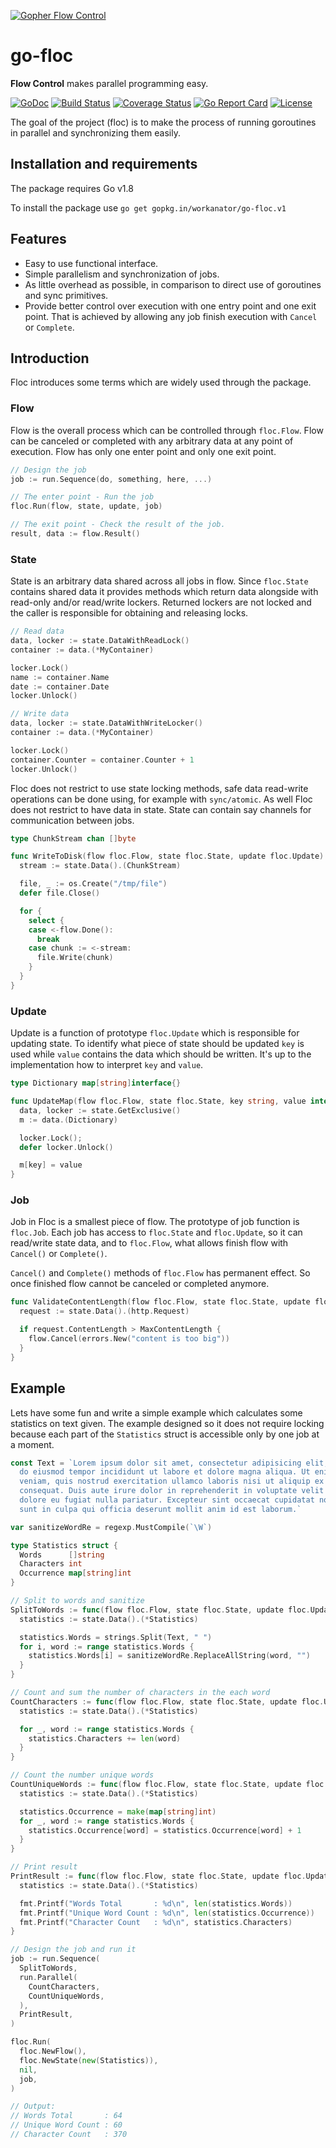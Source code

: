 [![Gopher Flow Control](https://s4.postimg.org/p61t5hs31/go-floc-logo.png)](https://postimg.org/image/uhgpq7e5l/)

# go-floc
**Flow Control** makes parallel programming easy.

[![GoDoc](https://godoc.org/gopkg.in/workanator/go-floc.v1?status.svg)](https://godoc.org/gopkg.in/workanator/go-floc.v1)
[![Build Status](https://travis-ci.org/workanator/go-floc.svg?branch=master)](https://travis-ci.org/workanator/go-floc)
[![Coverage Status](https://coveralls.io/repos/github/workanator/go-floc/badge.svg?branch=master)](https://coveralls.io/github/workanator/go-floc?branch=master)
[![Go Report Card](https://goreportcard.com/badge/github.com/workanator/go-floc)](https://goreportcard.com/report/github.com/workanator/go-floc)
[![License](https://img.shields.io/dub/l/vibe-d.svg)](https://github.com/workanator/go-floc/blob/master/LICENSE)

The goal of the project (floc) is to make the process of running goroutines in
parallel and synchronizing them easily.

## Installation and requirements

The package requires Go v1.8

To install the package use `go get gopkg.in/workanator/go-floc.v1`

## Features

- Easy to use functional interface.
- Simple parallelism and synchronization of jobs.
- As little overhead as possible, in comparison to direct use of goroutines
and sync primitives.
- Provide better control over execution with one entry point and one exit
point. That is achieved by allowing any job finish execution with `Cancel` or
`Complete`.

## Introduction

Floc introduces some terms which are widely used through the package.

### Flow

Flow is the overall process which can be controlled through `floc.Flow`. Flow
can be canceled or completed with any arbitrary data at any point of execution.
Flow has only one enter point and only one exit point.

```go
// Design the job
job := run.Sequence(do, something, here, ...)

// The enter point - Run the job
floc.Run(flow, state, update, job)

// The exit point - Check the result of the job.
result, data := flow.Result()
```

### State

State is an arbitrary data shared across all jobs in flow. Since `floc.State`
contains shared data it provides methods which return data alongside with
read-only and/or read/write lockers. Returned lockers are not locked and
the caller is responsible for obtaining and releasing locks.

```go
// Read data
data, locker := state.DataWithReadLock()
container := data.(*MyContainer)

locker.Lock()
name := container.Name
date := container.Date
locker.Unlock()

// Write data
data, locker := state.DataWithWriteLocker()
container := data.(*MyContainer)

locker.Lock()
container.Counter = container.Counter + 1
locker.Unlock()
```

Floc does not restrict to use state locking methods, safe data read-write
operations can be done using, for example with `sync/atomic`. As well Floc does
not restrict to have data in state. State can contain say channels for
communication between jobs.

```go
type ChunkStream chan []byte

func WriteToDisk(flow floc.Flow, state floc.State, update floc.Update) {
  stream := state.Data().(ChunkStream)

  file, _ := os.Create("/tmp/file")
  defer file.Close()

  for {
    select {
    case <-flow.Done():
      break
    case chunk := <-stream:
      file.Write(chunk)
    }
  }
}
```

### Update

Update is a function of prototype `floc.Update` which is responsible for
updating state. To identify what piece of state should be updated `key` is used
while `value` contains the data which should be written. It's up to the
implementation how to interpret `key` and `value`.

```go
type Dictionary map[string]interface{}

func UpdateMap(flow floc.Flow, state floc.State, key string, value interface{}) {
  data, locker := state.GetExclusive()
  m := data.(Dictionary)

  locker.Lock();
  defer locker.Unlock()

  m[key] = value
}
```

### Job

Job in Floc is a smallest piece of flow. The prototype of job function is
`floc.Job`. Each job has access to `floc.State` and `floc.Update`, so it can
read/write state data, and to `floc.Flow`, what allows finish flow with
`Cancel()` or `Complete()`.

`Cancel()` and `Complete()` methods of `floc.Flow` has permanent effect. So once
finished flow cannot be canceled or completed anymore.

```go
func ValidateContentLength(flow floc.Flow, state floc.State, update floc.Update) {
  request := state.Data().(http.Request)

  if request.ContentLength > MaxContentLength {
    flow.Cancel(errors.New("content is too big"))
  }
}
```

## Example

Lets have some fun and write a simple example which calculates some statistics
on text given. The example designed so it does not require locking because each
part of the `Statistics` struct is accessible only by one job at a moment.

```go
const Text = `Lorem ipsum dolor sit amet, consectetur adipisicing elit, sed
  do eiusmod tempor incididunt ut labore et dolore magna aliqua. Ut enim ad minim
  veniam, quis nostrud exercitation ullamco laboris nisi ut aliquip ex ea commodo
  consequat. Duis aute irure dolor in reprehenderit in voluptate velit esse cillum
  dolore eu fugiat nulla pariatur. Excepteur sint occaecat cupidatat non proident,
  sunt in culpa qui officia deserunt mollit anim id est laborum.`

var sanitizeWordRe = regexp.MustCompile(`\W`)

type Statistics struct {
  Words      []string
  Characters int
  Occurrence map[string]int
}

// Split to words and sanitize
SplitToWords := func(flow floc.Flow, state floc.State, update floc.Update) {
  statistics := state.Data().(*Statistics)

  statistics.Words = strings.Split(Text, " ")
  for i, word := range statistics.Words {
    statistics.Words[i] = sanitizeWordRe.ReplaceAllString(word, "")
  }
}

// Count and sum the number of characters in the each word
CountCharacters := func(flow floc.Flow, state floc.State, update floc.Update) {
  statistics := state.Data().(*Statistics)

  for _, word := range statistics.Words {
    statistics.Characters += len(word)
  }
}

// Count the number unique words
CountUniqueWords := func(flow floc.Flow, state floc.State, update floc.Update) {
  statistics := state.Data().(*Statistics)

  statistics.Occurrence = make(map[string]int)
  for _, word := range statistics.Words {
    statistics.Occurrence[word] = statistics.Occurrence[word] + 1
  }
}

// Print result
PrintResult := func(flow floc.Flow, state floc.State, update floc.Update) {
  statistics := state.Data().(*Statistics)

  fmt.Printf("Words Total       : %d\n", len(statistics.Words))
  fmt.Printf("Unique Word Count : %d\n", len(statistics.Occurrence))
  fmt.Printf("Character Count   : %d\n", statistics.Characters)
}

// Design the job and run it
job := run.Sequence(
  SplitToWords,
  run.Parallel(
    CountCharacters,
    CountUniqueWords,
  ),
  PrintResult,
)

floc.Run(
  floc.NewFlow(),
  floc.NewState(new(Statistics)),
  nil,
  job,
)

// Output:
// Words Total       : 64
// Unique Word Count : 60
// Character Count   : 370
```
